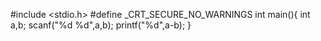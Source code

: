 #include <stdio.h>
#define _CRT_SECURE_NO_WARNINGS
int main(){
    int a,b;
    scanf("%d %d",a,b);
    printf("%d",a-b);
}